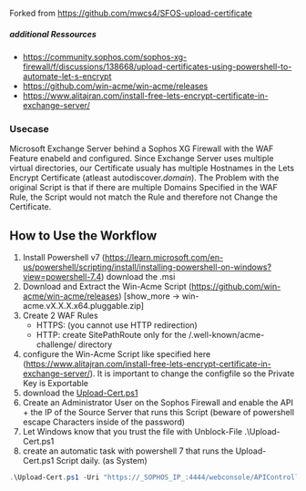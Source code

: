 Forked from https://github.com/mwcs4/SFOS-upload-certificate
##### additional Ressources
 - https://community.sophos.com/sophos-xg-firewall/f/discussions/138668/upload-certificates-using-powershell-to-automate-let-s-encrypt
 - https://github.com/win-acme/win-acme/releases
 - https://www.alitajran.com/install-free-lets-encrypt-certificate-in-exchange-server/

### Usecase
Microsoft Exchange Server behind a Sophos XG Firewall with the WAF Feature enabeld and configured. Since Exchange Server uses multiple virtual directories, our Certificate usualy has multiple Hostnames in the Lets Encrypt Certificate (atleast autodiscover._domain_). 
The Problem with the original Script is that if there are multiple Domains Specified in the WAF Rule, the Script would not match the Rule and therefore not Change the Certificate.

## How to Use the Workflow
1. Install Powershell v7 (https://learn.microsoft.com/en-us/powershell/scripting/install/installing-powershell-on-windows?view=powershell-7.4) download the .msi
2. Download and Extract the Win-Acme Script (https://github.com/win-acme/win-acme/releases) [show_more -> win-acme.vX.X.X.x64.pluggable.zip]
3. Create 2 WAF Rules
   - HTTPS: (you cannot use HTTP redirection)
   - HTTP: create SitePathRoute only for the /.well-known/acme-challenge/ directory
4. configure the Win-Acme Script like specified here (https://www.alitajran.com/install-free-lets-encrypt-certificate-in-exchange-server/).
   It is important to change the configfile so the Private Key is Exportable
5. download the [Upload-Cert.ps1](https://github.com/ToughEdgyGuy/SFOS-upload-certificate/blob/main/Upload-Cert.ps1)
6. Create an Administrator User on the Sophos Firewall and enable the API + the IP of the Source Server that runs this Script (beware of powershell escape Characters inside of the password)
7. Let Windows know that you trust the file with Unblock-File .\Upload-Cert.ps1
8. create an automatic task with powershell 7 that runs the Upload-Cert.ps1 Script daily. (as System)
   
``` powershell 7
.\Upload-Cert.ps1 -Uri "https://_SOPHOS_IP_:4444/webconsole/APIController" -User "_SOPHOS_USER_" -Pw "_SOPHOS_USER_PASSWORD_" -CertificateFriendlyName "_CERTNAME_SPECIFIED_IN_THE_WIN_ACME_SCRIPT_" -verbose
```
